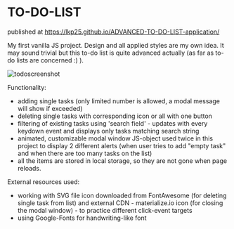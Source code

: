 # TO-DO-LIST
published at https://lkp25.github.io/ADVANCED-TO-DO-LIST-application/



My first vanilla JS project.
Design and all applied styles are my own idea. 
It may sound trivial but this to-do list is quite advanced actually (as far as to-do lists are concerned :) ). 

![todoscreenshot](https://user-images.githubusercontent.com/76160924/120523385-1ce32d00-c3d6-11eb-8578-3a8ef964ebe3.png)

Functionality:
- adding single tasks (only limited number is allowed, a modal message will show if exceeded)
- deleting single tasks with corresponding icon or all with one button
- filtering of existing tasks using 'search field' - updates with every keydown event and displays only tasks matching search string
- animated, customizable modal window JS-object used twice in this project to display 2 different alerts (when user tries to add "empty task" and when there are too many tasks 
on the list)
- all the items are stored in local storage, so they are not gone when page reloads.

External resources used:
- working with SVG file icon downloaded from FontAwesome (for deleting single task from list) and external CDN - materialize.io icon (for closing the modal window) - to practice different click-event targets
- using Google-Fonts for handwriting-like font






